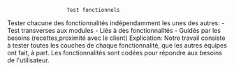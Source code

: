                        Test fonctionnels
Tester chacune des fonctionnalités indépendamment les unes des autres:
    - Test transverses aux modules
    - Liés à des fonctionnalités
    - Guidés par les besoins (recettes,proximité avec le client)
Explication:
Notre travail consiste à tester toutes les couches de chaque fonctionnalité, que les autres équipes ont fait, à part. Les fonctionnalités sont codées pour répondre aux besoins de l'utilisateur. 
